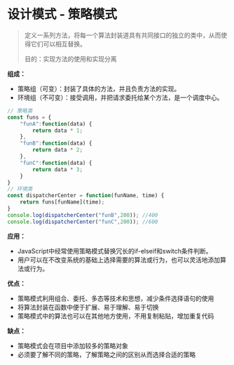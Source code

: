 # 设计模式 - 策略模式

> 定义一系列方法，将每一个算法封装道具有共同接口的独立的类中，从而使得它们可以相互替换。
>
> 目的：实现方法的使用和实现分离

**组成：**

- 策略组（可变）：封装了具体的方法，并且负责方法的实现。
- 环境组（不可变）：接受调用，并把请求委托给某个方法，是一个调度中心。

```javascript
// 策略类
const funs = {
    "funA":function(data) {
        return data * 1;
    },
    "funB":function(data) {
        return data * 2;
    },
    "funC":function(data) {
        return data * 3;
    }
}
// 环境类
const dispatcherCenter = function(funName, time) {
    return funs[funName](time);
}
console.log(dispatcherCenter("funB",200)); //400
console.log(dispatcherCenter("funC",200)); //600
```

**应用：**

- JavaScript中经常使用策略模式替换冗长的if-elseif和switch条件判断。
- 用户可以在不改变系统的基础上选择需要的算法或行为，也可以灵活地添加算法或行为。

**优点：**

- 策略模式利用组合、委托、多态等技术和思想，减少条件选择语句的使用
- 将算法封装在函数中便于扩展、易于理解、易于切换
- 策略模式中的算法也可以在其他地方使用，不用复制粘贴，增加重复代码

**缺点：**

- 策略模式会在项目中添加较多的策略对象
- 必须要了解不同的策略，了解策略之间的区别从而选择合适的策略

















